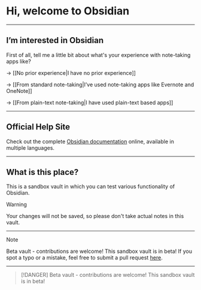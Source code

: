 
# Hi, welcome to Obsidian

---

## I’m interested in Obsidian

First of all, tell me a little bit about what's your experience with note-taking apps like?

-> [[No prior experience|I have no prior experience]]

-> [[From standard note-taking|I’ve used note-taking apps like Evernote and OneNote]]

-> [[From plain-text note-taking|I have used plain-text based apps]]

---

## Official Help Site

Check out the complete [Obsidian documentation](https://help.obsidian.md/) online, available in multiple languages.

---

## What is this place?

This is a sandbox vault in which you can test various functionality of Obsidian.

> [!Warning]
> Your changes will not be saved, so please don't take actual notes in this vault.
---

> [!Note]
> Beta vault - contributions are welcome!
> This sandbox vault is in beta!
> If you spot a typo or a mistake, feel free to submit a pull request [here](https://github.com/obsidianmd/obsidian-docs/tree/master/Sandbox).
---

> [!DANGER]
> Beta vault - contributions are welcome!
> This sandbox vault is in beta!
